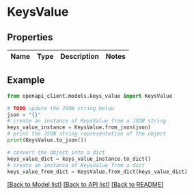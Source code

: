 # KeysValue


## Properties

Name | Type | Description | Notes
------------ | ------------- | ------------- | -------------

## Example

```python
from openapi_client.models.keys_value import KeysValue

# TODO update the JSON string below
json = "{}"
# create an instance of KeysValue from a JSON string
keys_value_instance = KeysValue.from_json(json)
# print the JSON string representation of the object
print(KeysValue.to_json())

# convert the object into a dict
keys_value_dict = keys_value_instance.to_dict()
# create an instance of KeysValue from a dict
keys_value_from_dict = KeysValue.from_dict(keys_value_dict)
```
[[Back to Model list]](../README.md#documentation-for-models) [[Back to API list]](../README.md#documentation-for-api-endpoints) [[Back to README]](../README.md)


